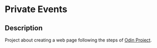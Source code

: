 # Private Events
## Description
Project about creating a web page following the steps of [Odin Project](https://www.theodinproject.com/lessons/ruby-on-rails-private-events).